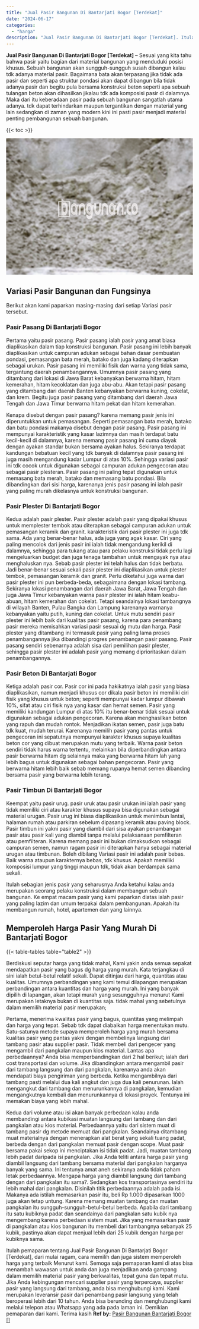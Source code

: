 ```yaml
---
title: "Jual Pasir Bangunan Di Bantarjati Bogor [Terdekat]"
date: "2024-06-17"
categories: 
  - "harga"
description: "Jual Pasir Bangunan Di Bantarjati Bogor [Terdekat]. Itulah pemaparan tentang Jual Pasir Bangunan Di Bantarjati Bogor [Terdekat], dari mulai ragam, cara mem..."
---
```


**Jual Pasir Bangunan Di Bantarjati Bogor \[Terdekat\]** – Sesuai yang kita tahu bahwa pasir yaitu bagian dari material bangunan yang menduduki posisi khusus. Sebuah bangunan akan sungguh-sungguh susah dibangun kalau tdk adanya material pasir. Bagaimana bata akan terpasang jika tidak ada pasir dan seperti apa struktur pondasi akan dapat dibangun bila tidak adanya pasir dan begitu pula bersama konstruksi beton seperti apa sebuah tulangan beton akan dihasilkan jikalau tdk ada komposisi pasir di dalamnya. Maka dari itu keberadaan pasir pada sebuah bangunan sangatlah utama adanya. tdk dapat terhindarkan maupun tergantikan dengan material yang lain sedangkan di zaman yang modern kini ini pasti pasir menjadi material penting pembangunan sebuah bangunan.

{{< toc >}}

![Jual Pasir Bangunan Di Bantarjati Bogor [Terdekat]](/images/jual-pasir-bangunan-63.png)

## Variasi Pasir Bangunan dan Fungsinya

Berikut akan kami paparkan masing-masing dari setiap Variasi pasir tersebut.

### Pasir Pasang Di Bantarjati Bogor

Pertama yaitu pasir pasang. Pasir pasang ialah pasir yang amat biasa diaplikasikan dalam tiap konstruksi bangunan. Pasir pasang ini lebih banyak diaplikasikan untuk campuran adukan sebagai bahan dasar pembuatan pondasi, pemasangan bata merah, batako dan juga kadang diterapkan sebagai urukan. Pasir pasang ini memiliki fisik dan warna yang tidak sama, tergantung daerah penambangannya. Umumnya pasir pasang yang ditambang dari lokasi di Jawa Barat kebanyakan berwarna hitam, hitam kemerahan, hitam kecoklatan dan juga abu-abu. Akan tetapi pasir pasang yang ditambang dari daerah Banten kebanyakan berwarna kuning, cokelat, dan krem. Begitu juga pasir pasang yang ditambang dari daerah Jawa Tengah dan Jawa Timur berwarna hitam pekat dan hitam kemerahan.

Kenapa disebut dengan pasir pasang? karena memang pasir jenis ini diperuntukkan untuk pemasangan. Seperti pemasangan bata merah, batako dan batu pondasi makanya disebut dengan pasir pasang. Pasir pasang ini mempunyai karakteristik yang kasar lazimnya dan masih terdapat batu kecil-kecil di dalamnya, karena memang pasir pasang ini cuma diayak dengan ayakan standar bukan bersama ayakan halus. Sekiranya terdapat kandungan bebatuan kecil yang tdk banyak di dalamnya pasir pasang ini juga masih mengandung kadar Lumpur di atas 10%. Sehingga variasi pasir ini tdk cocok untuk digunakan sebagai campuran adukan pengecoran atau sebagai pasir plesteran. Pasir pasang ini paling tepat digunakan untuk memasang bata merah, batako dan memasang batu pondasi. Bila dibandingkan dari sisi harga, karenanya jenis pasir pasang ini ialah pasir yang paling murah dikelasnya untuk konstruksi bangunan.

### Pasir Plester Di Bantarjati Bogor

Kedua adalah pasir plester. Pasir plester adalah pasir yang dipakai khusus untuk memplester tembok atau diterapkan sebagai campuran adukan untuk pemasangan keramik dan granit. karakteristik dari pasir plester ini juga tdk sama. Ada yang benar-benar halus, ada juga yang agak kasar. Ciri yang paling mencolok dari jenis pasir ini ialah tidak mengandung kerikil di dalamnya, sehingga para tukang atau para pelaku konstruksi tidak perlu lagi mengeluarkan budget dan juga tenaga tambahan untuk mengayak nya atau menghaluskan nya. Sebab pasir plester ini telah halus dan tidak berbatu. Jadi benar-benar sesuai sekali pasir plester ini diaplikasikan untuk plester tembok, pemasangan keramik dan granit. Perlu diketahui juga warna dari pasir plester ini pun berbeda-beda, sebagaimana dengan lokasi tambang. Sekiranya lokasi penambangan dari daerah Jawa Barat, Jawa Tengah dan juga Jawa Timur kebanyakan warna pasir plester ini ialah hitam keabu-abuan, hitam kemerahan dan cokelat. Tetapi seandainya lokasi tambangnya di wilayah Banten, Pulau Bangka dan Lampung karenanya warnanya kebanyakan yaitu putih, kuning dan cokelat. Untuk mutu sendiri pasir plester ini lebih baik dari kualitas pasir pasang, karena para penambang pasir mereka memisahkan variasi pasir sesuai dg mutu dan harga. Pasir plester yang ditambang ini termasuk pasir yang paling lama proses penambangannya jika dibandingi progres penambangan pasir pasang. Pasir pasang sendiri sebenarnya adalah sisa dari pemilihan pasir plester, sehingga pasir plester ini adalah pasir yang memang diprioritaskan dalam penambangannya.

### Pasir Beton Di Bantarjati Bogor

Ketiga adalah pasir cor. Pasir cor ini pada hakikatnya ialah pasir yang biasa diaplikasikan, namun menjadi khusus cor dikala pasir beton ini memiliki ciri fisik yang khusus untuk beton; seperti mempunyai kadar lumpur dibawah 10%, sifat atau ciri fisik nya yang kasar dan hemat semen. Pasir yang memiliki kandungan Lumpur di atas 10% itu benar-benar tidak sesuai untuk digunakan sebagai adukan pengecoran. Karena akan menghasilkan beton yang rapuh dan mudah rontok. Menjadikan ikatan semen, pasir juga batu tdk kuat, mudah terurai. Karenanya memilih pasir yang pantas untuk pengecoran ini sepatutnya mempunyai karakter khusus supaya kualitas beton cor yang dibuat merupakan mutu yang terbaik. Warna pasir beton sendiri tidak harus warna tertentu, melainkan bila diperbandingkan antara pasir berwarna hitam dg selainnya maka yang berwarna hitam lah yang lebih bagus untuk digunakan sebagai bahan pengecoran. Pasir yang berwarna hitam lebih baik sebab memang rupanya hemat semen dibanding bersama pasir yang berwarna lebih terang.

### Pasir Timbun Di Bantarjati Bogor

Keempat yaitu pasir urug. pasir uruk atau pasir urukan ini ialah pasir yang tidak memiliki ciri atau karakter khusus supaya bisa digunakan sebagai material urugan. Pasir urug ini biasa diaplikasikan untuk menimbun lantai, halaman rumah atau parkiran sebelum dipasang keramik atau paving block. Pasir timbun ini yakni pasir yang diambil dari sisa ayakan penambangan pasir atau pasir kali yang diambil tanpa melalui pelaksanaan pemfilteran atau pemfilteran. Karena memang pasir ini bukan dimaksudkan sebagai campuran semen, namun ragam pasir ini diterapkan hanya sebagai material urugan atau timbunan. Boleh dibilang Variasi pasir ini adalah pasir bebas. Baik warna ataupun karakternya bebas, tdk khusus. Apakah memiliki komposisi lumpur yang tinggi maupun tdk, tidak akan berdampak sama sekali.

Itulah sebagian jenis pasir yang seharusnya Anda ketahui kalau anda merupakan seorang pelaku konstruksi dalam membangun sebuah bangunan. Ke empat macam pasir yang kami paparkan diatas ialah pasir yang paling lazim dan umum terpakai dalam pembangunan. Apakah itu membangun rumah, hotel, apartemen dan yang lainnya.

## Memperoleh Harga Pasir Yang Murah Di Bantarjati Bogor

{{< table-tables table="table2" >}}

Berdiskusi seputar harga yang tidak mahal, Kami yakin anda semua sepakat mendapatkan pasir yang bagus dg harga yang murah. Kata terjangkau di sini ialah betul-betul relatif sekali. Dapat ditinjau dari harga, quantitas atau kualitas. Umumnya perbandingan yang kami temui dilapangan merupakan perbandingan antara kuantitas dan harga yang murah. Ini yang banyak dipilih di lapangan, akan tetapi murah yang sesungguhnya menurut Kami merupakan letaknya bukan di kuantitas saja. tidak mahal yang sebetulnya dalam memilih material pasir merupakan;

Pertama, menerima kwalitas pasir yang bagus, quantitas yang melimpah dan harga yang tepat. Sebab tdk dapat diabaikan harga menentukan mutu. Satu-satunya metode supaya memperoleh harga yang murah bersama kualitas pasir yang pantas yakni dengan membelinya langsung dari tambang pasir atau supplier pasir. Tidak membeli dari pengecer yang mengambil dari pangkalan maupun kios material. Lantas apa perbedaannya? Anda bisa memperbandingkan dari 2 hal berikut; ialah dari cost transportasi dan volume. Jika dibandingkan antara mengambil pasir dari tambang langsung dan dari pangkalan, karenanya anda akan mendapati biaya pengiriman yang berbeda. Ketika mengambilnya dari tambang pasti melalui dua kali angkut dan juga dua kali penurunan. Ialah mengangkut dari tambang dan menurunkannya di pangkalan, kemudian mengangkutnya kembali dan menurunkannya di lokasi proyek. Tentunya ini memakan biaya yang lebih mahal.

Kedua dari volume atau isi akan banyak perbedaan kalau anda membandingi antara kubikasi muatan langsung dari tambang dan dari pangkalan atau kios material. Perbedaannya yaitu dari sistem muat di tambang pasir dg metode memuat dari pangkalan. Seandainya ditambang muat materialnya dengan menerapkan alat berat yang sekali tuang padat, berbeda dengan dari pangkalan memuat pasir dengan scope. Muat pasir bersama pakai sekop ini menciptakan isi tidak padat. Jadi, muatan tambang lebih padat daripada isi pangkalan. Jika Anda teliti antara harga pasir yang diambil langsung dari tambang bersama material dari pangkalan harganya banyak yang sama. Ini tentunya amat aneh sekiranya anda tidak paham letak perbedaannya. Mengapa harga yang diambil langsung dari tambang dengan dari pangkalan itu sama?. Sedangkan kos transportasinya sendiri itu lebih mahal dari pangkalan. Disinilah titik perbedaannya adalah pada isi. Makanya ada istilah memasarkan pasir itu, beli Rp 1.000 dipasarkan 1000 juga akan tetap untung. Karena memang muatan tambang dan muatan pangkalan itu sungguh-sungguh-betul-betul berbeda. Apabila dari tambang itu satu kubiknya padat dan seandainya dari pangkalan satu kubik nya mengembang karena perbedaan sistem muat. Jika yang memasarkan pasir di pangkalan atau kios bangunan itu membeli dari tambangnya sebanyak 25 kubik, pastinya akan dapat menjual lebih dari 25 kubik dengan harga per kubiknya sama.

Itulah pemaparan tentang Jual Pasir Bangunan Di Bantarjati Bogor \[Terdekat\], dari mulai ragam, cara memilih dan juga sistem memperoleh harga yang terbaik Menurut kami. Semoga saja pemaparan kami di atas bisa menambah wawasan untuk anda dan juga menjadikan anda gampang dalam memilih material pasir yang berkwalitas, tepat guna dan tepat mutu. Jika Anda kebingungan mencari supplier pasir yang terpercaya, supplier pasir yang langsung dari tambang, anda bisa menghubungi kami. Kami merupakan leveransir pasir dari penambang pasir langsung yang telah beroperasi lebih dari 10 tahun. Anda bisa berunding dan menghubungi kami melalui telepon atau Whatsapp yang ada pada laman ini. Demikian pemaparan dari kami. Terima kasih
**Ref by:** [Pasir Bangunan Bantarjati Bogor []](https://id.wikipedia.org/wiki/Pasir)
